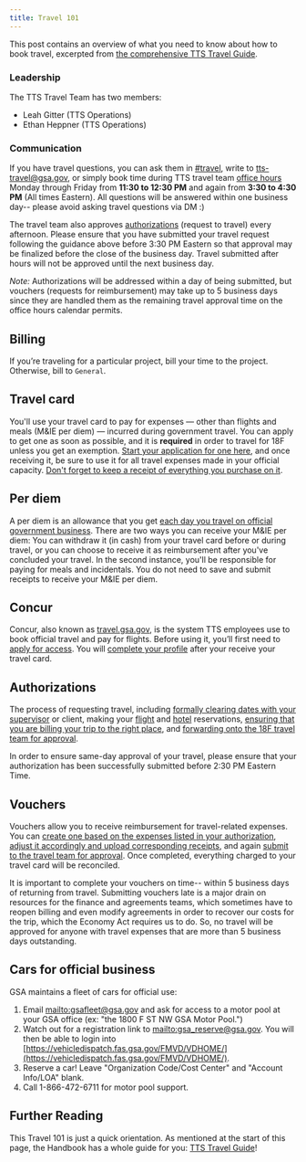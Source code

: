 ```yaml
---
title: Travel 101
---
```


This post contains an overview of what you need to know about how to book travel, excerpted from [the comprehensive TTS Travel Guide](/travel-guide-start-here/).

### Leadership

The TTS Travel Team has two members:

* Leah Gitter (TTS Operations)
* Ethan Heppner (TTS Operations)

### Communication

If you have travel questions, you can ask them in [#travel](https://gsa-tts.slack.com/messages/travel), write to [tts-travel@gsa.gov](mailto:tts-travel@gsa.gov), or simply book time during TTS travel team [office hours](https://sites.google.com/a/gsa.gov/tts-office-hours/) Monday through Friday from **11:30 to 12:30 PM** and again from **3:30 to 4:30 PM** (All times Eastern). All questions will be answered within one business day-- please avoid asking travel questions via DM :)

The travel team also approves [authorizations](/travel-101/#authorizations) (request to travel) every afternoon. Please ensure that you have submitted your travel request following the guidance above before 3:30 PM Eastern so that approval may be finalized before the close of the business day. Travel submitted after hours will not be approved until the next business day.

*Note:* Authorizations will be addressed within a day of being submitted, but vouchers (requests for reimbursement) may take up to 5 business days since they are handled them as the remaining travel approval time on the office hours calendar permits.

## Billing

If you’re traveling for a particular project, bill your time to the project. Otherwise, bill to `General`.

## Travel card

You'll use your travel card to pay for expenses &mdash; other than flights and meals (M&amp;IE per diem) &mdash; incurred during government travel. You can apply to get one as soon as possible, and it is **required** in order to travel for 18F unless you get an exemption. [Start your application for one here](https://handbook.18f.gov/first-time-travel-travel-card/), and once receiving it, be sure to use it for all travel expenses made in your official capacity. [Don't forget to keep a receipt of everything you purchase on it](https://handbook.18f.gov/travel-guide-4-travel/).

## Per diem

A per diem is an allowance that you get [each day you travel on official government business](https://handbook.18f.gov/travel-guide-4-travel/). There are two ways you can receive your M&IE per diem: You can withdraw it (in cash) from your travel card before or during travel, or you can choose to receive it as reimbursement after you've concluded your travel. In the second instance, you'll be responsible for paying for meals and incidentals. You do not need to save and submit receipts to receive your M&IE per diem.

## Concur

Concur, also known as [travel.gsa.gov](https://travel.gsa.gov), is the system TTS employees use to book official travel and pay for flights. Before using it, you&rsquo;ll first need to [apply for access](https://handbook.18f.gov/first-time-travel-concur-check/). You will [complete your profile](https://handbook.18f.gov/first-time-travel-complete-concur-profile/) after your receive your travel card.

## Authorizations

The process of requesting travel, including [formally clearing dates with your supervisor](https://handbook.18f.gov/travel-guide-1-authorization/) or client, making your [flight](https://handbook.18f.gov/travel-guide-2-choose-your-itinerary/#book-flight-or-rail) and [hotel](https://handbook.18f.gov/travel-guide-2-choose-your-itinerary/#choose-a-hotel-or-place-to-stay) reservations, [ensuring that you are billing your trip to the right place](https://handbook.18f.gov/travel-guide-3-approval/#iii-enter-accounting-codes), and [forwarding onto the 18F travel team for approval](https://handbook.18f.gov/travel-guide-3-approval/#iv-submit-authorization-for-approval).

In order to ensure same-day approval of your travel, please ensure that your authorization has been successfully submitted before 2:30 PM Eastern Time.

## Vouchers

Vouchers allow you to receive reimbursement for travel-related expenses. You can [create one based on the expenses listed in your authorization](https://handbook.18f.gov/travel-guide-5-reimbursement/#i-create-a-voucher), [adjust it accordingly and upload corresponding receipts](https://handbook.18f.gov/travel-guide-5-reimbursement/#ii-entering-expenses), and again [submit to the travel team for approval](https://handbook.18f.gov/travel-guide-5-reimbursement/#iii-submit-voucher-for-approval). Once completed, everything charged to your travel card will be reconciled.

It is important to complete your vouchers on time-- within 5 business days of returning from travel. Submitting vouchers late is a major drain on resources for the finance and agreements teams, which sometimes have to reopen billing and even modify agreements in order to recover our costs for the trip, which the Economy Act requires us to do. So, no travel will be approved for anyone with travel expenses that are more than 5 business days outstanding.

## Cars for official business

GSA maintains a fleet of cars for official use:

1. Email <mailto:gsafleet@gsa.gov> and ask for access to a motor pool at your GSA office (ex: "the 1800 F ST NW GSA Motor Pool.")
1. Watch out for a registration link to <mailto:gsa_reserve@gsa.gov>. You will then be able to login into [https://vehicledispatch.fas.gsa.gov/FMVD/VDHOME/](https://vehicledispatch.fas.gsa.gov/FMVD/VDHOME/).
1. Reserve a car! Leave "Organization Code/Cost Center" and "Account Info/LOA" blank.
1. Call 1-866-472-6711 for motor pool support.

## Further Reading

This Travel 101 is just a quick orientation. As mentioned at the start of this page, the Handbook has a whole guide for you: [TTS Travel Guide](/travel-guide-start-here/)!
